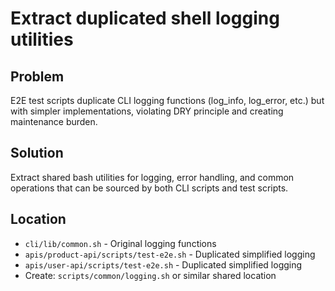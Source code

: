 # Extract duplicated shell logging utilities

## Problem

E2E test scripts duplicate CLI logging functions (log_info, log_error, etc.) but with simpler implementations, violating DRY principle and creating maintenance burden.

## Solution

Extract shared bash utilities for logging, error handling, and common operations that can be sourced by both CLI scripts and test scripts.

## Location

- `cli/lib/common.sh` - Original logging functions
- `apis/product-api/scripts/test-e2e.sh` - Duplicated simplified logging
- `apis/user-api/scripts/test-e2e.sh` - Duplicated simplified logging
- Create: `scripts/common/logging.sh` or similar shared location